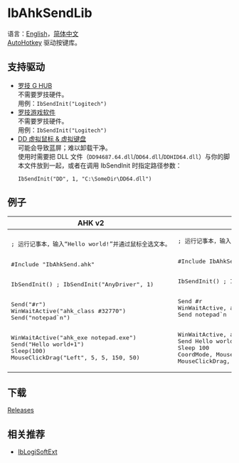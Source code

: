 # IbAhkSendLib
语言：[English](README.md)，[简体中文](README.zh-Hans.md)  
[AutoHotkey](https://www.autohotkey.com/) 驱动按键库。  

## 支持驱动
* [罗技 G HUB](https://www.logitechg.com.cn/zh-cn/innovation/g-hub.html)  
  不需要罗技硬件。  
  用例：`IbSendInit("Logitech")`
* [罗技游戏软件](https://support.logi.com/hc/zh-cn/articles/360025298053)  
  不需要罗技硬件。  
  用例：`IbSendInit("Logitech")`
* [DD 虚拟鼠标 & 虚拟键盘](https://github.com/ddxoft/master)  
  可能会导致蓝屏；难以卸载干净。  
  使用时需要把 DLL 文件（`DD94687.64.dll`/`DD64.dll`/`DDHID64.dll`）与你的脚本文件放到一起，或者在调用 IbSendInit 时指定路径参数：
  ```ahk
  IbSendInit("DD", 1, "C:\SomeDir\DD64.dll")
  ```

## 例子
<table>
<thead><tr>
    <th>AHK v2</th>
    <th>AHK v1</th>
</tr></thead>
<tbody>
    <tr>
        <td><pre lang="ahk">; 运行记事本，输入“Hello world!”并通过鼠标全选文本。
<br/>
#Include "IbAhkSend.ahk"
<br/>
IbSendInit() ; IbSendInit("AnyDriver", 1)
<br/>
Send("#r")
WinWaitActive("ahk_class #32770")
Send("notepad`n")
<br/>
WinWaitActive("ahk_exe notepad.exe")
Send("Hello world+1")
Sleep(100)
MouseClickDrag("Left", 5, 5, 150, 50)</pre></td>
        <td><pre lang="ahk">; 运行记事本，输入“Hello world!”并通过鼠标全选文本。
<br/>
#Include IbAhkSend.ahk
<br/>
IbSendInit() ; IbSendInit("AnyDriver", 1)
<br/>
Send #r
WinWaitActive, ahk_class #32770
Send notepad`n
<br/>
WinWaitActive, ahk_exe notepad.exe
Send Hello world+1
Sleep 100
CoordMode, Mouse, Client
MouseClickDrag, Left, 5, 5, 150, 50</pre></td>
    </tr>
</tbody>
</table>

## 下载
[Releases](../../releases)

## 相关推荐
* [IbLogiSoftExt](https://github.com/Chaoses-Ib/IbLogiSoftExt)